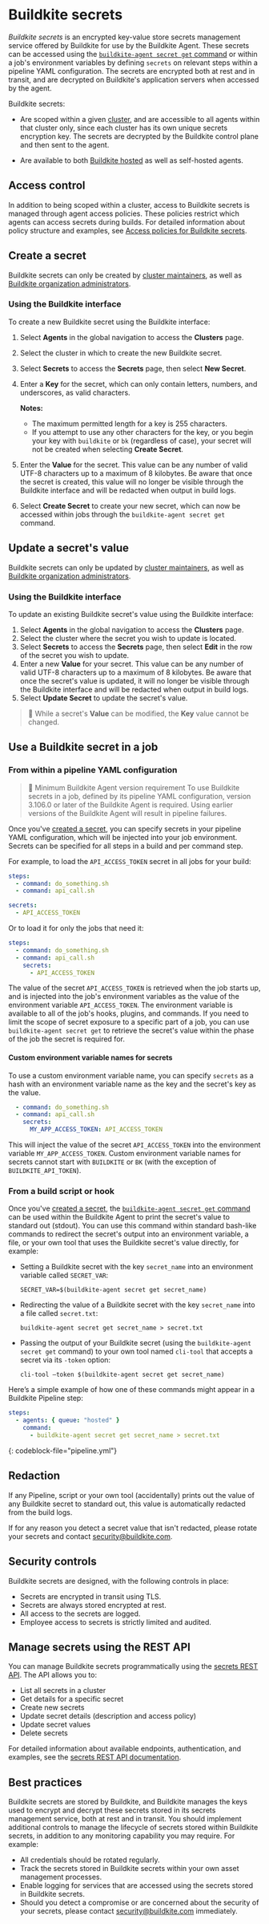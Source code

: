 # Buildkite secrets

_Buildkite secrets_ is an encrypted key-value store secrets management service offered by Buildkite for use by the Buildkite Agent. These secrets can be accessed using the [`buildkite-agent secret get` command](/docs/agent/v3/cli-secret) or within a job's environment variables by defining `secrets` on relevant steps within a pipeline YAML configuration. The secrets are encrypted both at rest and in transit, and are decrypted on Buildkite's application servers when accessed by the agent.

Buildkite secrets:

- Are scoped within a given [cluster](/docs/pipelines/clusters), and are accessible to all agents within that cluster only, since each cluster has its own unique secrets encryption key. The secrets are decrypted by the Buildkite control plane and then sent to the agent.

- Are available to both [Buildkite hosted](/docs/pipelines/hosted-agents) as well as self-hosted agents.

## Access control

In addition to being scoped within a cluster, access to Buildkite secrets is managed through agent access policies. These policies restrict which agents can access secrets during builds. For detailed information about policy structure and examples, see [Access policies for Buildkite secrets](/docs/pipelines/security/secrets/buildkite-secrets/access-policies).

## Create a secret

Buildkite secrets can only be created by [cluster maintainers](/docs/pipelines/clusters/manage-clusters#manage-maintainers-on-a-cluster), as well as [Buildkite organization administrators](/docs/pipelines/security/permissions#manage-teams-and-permissions-organization-level-permissions).

### Using the Buildkite interface

To create a new Buildkite secret using the Buildkite interface:

1. Select **Agents** in the global navigation to access the **Clusters** page.
1. Select the cluster in which to create the new Buildkite secret.
1. Select **Secrets** to access the **Secrets** page, then select **New Secret**.
1. Enter a **Key** for the secret, which can only contain letters, numbers, and underscores, as valid characters.

    **Notes:**
    * The maximum permitted length for a key is 255 characters.
    * If you attempt to use any other characters for the key, or you begin your key with `buildkite` or `bk` (regardless of case), your secret will not be created when selecting **Create Secret**.

1. Enter the **Value** for the secret. This value can be any number of valid UTF-8 characters up to a maximum of 8 kilobytes. Be aware that once the secret is created, this value will no longer be visible through the Buildkite interface and will be redacted when output in build logs.
1. Select **Create Secret** to create your new secret, which can now be accessed within jobs through the `buildkite-agent secret get` command.

## Update a secret's value

Buildkite secrets can only be updated by [cluster maintainers](/docs/pipelines/clusters/manage-clusters#manage-maintainers-on-a-cluster), as well as [Buildkite organization administrators](/docs/pipelines/security/permissions#manage-teams-and-permissions-organization-level-permissions).

### Using the Buildkite interface

To update an existing Buildkite secret's value using the Buildkite interface:

1. Select **Agents** in the global navigation to access the **Clusters** page.
1. Select the cluster where the secret you wish to update is located.
1. Select **Secrets** to access the **Secrets** page, then select **Edit** in the row of the secret you wish to update.
1. Enter a new **Value** for your secret. This value can be any number of valid UTF-8 characters up to a maximum of 8 kilobytes. Be aware that once the secret's value is updated, it will no longer be visible through the Buildkite interface and will be redacted when output in build logs.
1. Select **Update Secret** to update the secret's value.

> 📘
> While a secret's **Value** can be modified, the **Key** value cannot be changed.

## Use a Buildkite secret in a job

### From within a pipeline YAML configuration

> 📘 Minimum Buildkite Agent version requirement
> To use Buildkite secrets in a job, defined by its pipeline YAML configuration, version 3.106.0 or later of the Buildkite Agent is required. Using earlier versions of the Buildkite Agent will result in pipeline failures.

Once you've [created a secret](#create-a-secret), you can specify secrets in your pipeline YAML configuration, which will be injected into your job environment. Secrets can be specified for all steps in a build and per command step.

For example, to load the `API_ACCESS_TOKEN` secret in all jobs for your build:

```yaml
steps:
  - command: do_something.sh
  - command: api_call.sh

secrets:
  - API_ACCESS_TOKEN
```

Or to load it for only the jobs that need it:

```yaml
steps:
  - command: do_something.sh
  - command: api_call.sh
    secrets:
      - API_ACCESS_TOKEN
```

The value of the secret `API_ACCESS_TOKEN` is retrieved when the job starts up, and is injected into the job's environment variables as the value of the environment variable `API_ACCESS_TOKEN`. The environment variable is available to all of the job's hooks, plugins, and commands. If you need to limit the scope of secret exposure to a specific part of a job, you can use `buildkite-agent secret get` to retrieve the secret's value within the phase of the job the secret is required for.

#### Custom environment variable names for secrets

To use a custom environment variable name, you can specify `secrets` as a hash with an environment variable name as the key and the secret's key as the value.

```yaml
  - command: do_something.sh
  - command: api_call.sh
    secrets:
      MY_APP_ACCESS_TOKEN: API_ACCESS_TOKEN
```

This will inject the value of the secret `API_ACCESS_TOKEN` into the environment variable `MY_APP_ACCESS_TOKEN`. Custom environment variable names for secrets cannot start with `BUILDKITE` or `BK` (with the exception of `BUILDKITE_API_TOKEN`).

### From a build script or hook

Once you've [created a secret](#create-a-secret), the [`buildkite-agent secret get` command](/docs/agent/v3/cli-secret) can be used within the Buildkite Agent to print the secret's value to standard out (stdout). You can use this command within standard bash-like commands to redirect the secret's output into an environment variable, a file, or your own tool that uses the Buildkite secret's value directly, for example:

- Setting a Buildkite secret with the key `secret_name` into an environment variable called `SECRET_VAR`:

    `SECRET_VAR=$(buildkite-agent secret get secret_name)`

- Redirecting the value of a Buildkite secret with the key `secret_name` into a file called `secret.txt`:

    `buildkite-agent secret get secret_name > secret.txt`

- Passing the output of your Buildkite secret (using the `buildkite-agent secret get` command) to your own tool named `cli-tool` that accepts a secret via its `-token` option:

    `cli-tool —token $(buildkite-agent secret get secret_name)`

Here’s a simple example of how one of these commands might appear in a Buildkite Pipeline step:

```yaml
steps:
  - agents: { queue: "hosted" }
    command:
      - buildkite-agent secret get secret_name > secret.txt
```
{: codeblock-file="pipeline.yml"}

## Redaction

If any Pipeline, script or your own tool (accidentally) prints out the value of any Buildkite secret to standard out, this value is automatically redacted from the build logs.

If for any reason you detect a secret value that isn't redacted, please rotate your secrets and contact security@buildkite.com.

## Security controls

Buildkite secrets are designed, with the following controls in place:

- Secrets are encrypted in transit using TLS.
- Secrets are always stored encrypted at rest.
- All access to the secrets are logged.
- Employee access to secrets is strictly limited and audited.

## Manage secrets using the REST API

You can manage Buildkite secrets programmatically using the [secrets REST API](/docs/apis/rest-api/secrets). The API allows you to:

- List all secrets in a cluster
- Get details for a specific secret
- Create new secrets
- Update secret details (description and access policy)
- Update secret values
- Delete secrets

For detailed information about available endpoints, authentication, and examples, see the [secrets REST API documentation](/docs/apis/rest-api/secrets).

## Best practices

Buildkite secrets are stored by Buildkite, and Buildkite manages the keys used to encrypt and decrypt these secrets stored in its secrets management service, both at rest and in transit. You should implement additional controls to manage the lifecycle of secrets stored within Buildkite secrets, in addition to any monitoring capability you may require. For example:

- All credentials should be rotated regularly.
- Track the secrets stored in Buildkite secrets within your own asset management processes.
- Enable logging for services that are accessed using the secrets stored in Buildkite secrets.
- Should you detect a compromise or are concerned about the security of your secrets, please contact security@buildkite.com immediately.
